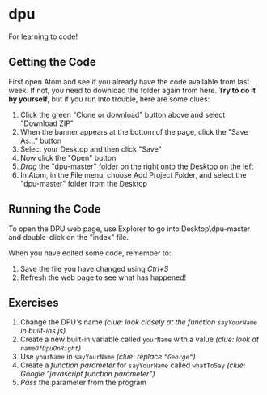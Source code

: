 # dpu
For learning to code!

## Getting the Code
First open Atom and see if you already have the code available from last week. If not, you need to download the folder again from here. **Try to do it by yourself**, but if you run into trouble, here are some clues:

1. Click the green "Clone or download" button above and select "Download ZIP"
2. When the banner appears at the bottom of the page, click the "Save As..." button
3. Select your Desktop and then click "Save"
4. Now click the "Open" button
5. _Drag_ the "dpu-master" folder on the right onto the Desktop on the left
6. In Atom, in the File menu, choose Add Project Folder, and select the "dpu-master" folder from the Desktop

## Running the Code
To open the DPU web page, use Explorer to go into Desktop\\dpu-master and double-click on the "index" file.

When you have edited some code, remember to:
1. Save the file you have changed using _Ctrl+S_
2. Refresh the web page to see what has happened!

## Exercises
1. Change the DPU's name _(clue: look closely at the function `sayYourName` in built-ins.js)_
2. Create a new built-in variable called `yourName` with a value _(clue: look at `nameOfDpuOnRight`)_
3. Use `yourName` in `sayYourName` _(clue: replace `"George"`)_
4. Create a _function parameter_ for `sayYourName` called `whatToSay` _(clue: Google "javascript function parameter")_
5. _Pass_ the parameter from the program
